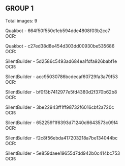 ## GROUP 1
Total images: 9  

Quakbot - 664f50f550c1eb594dde4808f03b2cc7  
OCR:   

Quakbot - c27ed38d8e454d303dd00930be535686  
OCR:   

SilentBuilder - 5d2586c5493ad684ea1fdfa926babf1e  
OCR:   

SilentBuilder - acc95030786bcdecaf60729fa3a79f53  
OCR:   

SilentBuilder - bf0f3b7412977e5fd4380d2f370b62b8  
OCR:   

SilentBuilder - 3be22943ff1ff98732f6016cbf2a720c  
OCR:   

SilentBuilder - 652259f1f6393d71240d6643573c09f4  
OCR:   

SilentBuilder - f2c8f56ebda417203218a7be134044bc  
OCR:   

SilentBuilder - 5e859daee19655d7dd942b0c414bc753  
OCR:   

